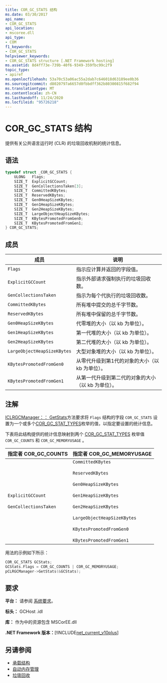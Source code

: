 ```yaml
---
title: COR_GC_STATS 结构
ms.date: 03/30/2017
api_name:
- COR_GC_STATS
api_location:
- mscoree.dll
api_type:
- COM
f1_keywords:
- COR_GC_STATS
helpviewer_keywords:
- COR_GC_STATS structure [.NET Framework hosting]
ms.assetid: 8d4ff73e-739b-40f6-9349-359fbc99c2f9
topic_type:
- apiref
ms.openlocfilehash: 53a70c53a06ac55a2dab7c646018d63189ee0b36
ms.sourcegitcommit: d8020797a6657d0fbbdff362b80300815f682f94
ms.translationtype: MT
ms.contentlocale: zh-CN
ms.lasthandoff: 11/24/2020
ms.locfileid: "95726218"
---
```

# <a name="cor_gc_stats-structure"></a>COR_GC_STATS 结构

提供有关公共语言运行时 (CLR) 的垃圾回收机制的统计信息。  
  
## <a name="syntax"></a>语法  
  
```cpp  
typedef struct _COR_GC_STATS {  
    ULONG   Flags;
    SIZE_T  ExplicitGCCount;  
    SIZE_T  GenCollectionsTaken[3];  
    SIZE_T  CommittedKBytes;
    SIZE_T  ReservedKBytes;  
    SIZE_T  Gen0HeapSizeKBytes;  
    SIZE_T  Gen1HeapSizeKBytes;  
    SIZE_T  Gen2HeapSizeKBytes;  
    SIZE_T  LargeObjectHeapSizeKBytes;  
    SIZE_T  KBytesPromotedFromGen0;  
    SIZE_T  KBytesPromotedFromGen1;  
} COR_GC_STATS;  
```  
  
## <a name="members"></a>成员  
  
|成员|说明|  
|------------|-----------------|  
|`Flags`|指示应计算并返回的字段值。|  
|`ExplicitGCCount`|指示外部请求强制执行的垃圾回收数。|  
|`GenCollectionsTaken`|指示为每个代执行的垃圾回收数。|  
|`CommittedKBytes`|所有堆中提交的总千字节数。|  
|`ReservedKBytes`|所有堆中保留的总千字节数。|  
|`Gen0HeapSizeKBytes`|代零堆的大小（以 kb 为单位）。|  
|`Gen1HeapSizeKBytes`|第一代堆的大小（以 kb 为单位）。|  
|`Gen2HeapSizeKBytes`|第二代堆的大小（以 kb 为单位）。|  
|`LargeObjectHeapSizeKBytes`|大型对象堆的大小（以 kb 为单位）。|  
|`KBytesPromotedFromGen0`|从零代升级到第1代的对象的大小（以 kb 为单位）。|  
|`KBytesPromotedFromGen1`|从第一代升级到第二代的对象的大小（以 kb 为单位）。|  
  
## <a name="remarks"></a>注解  

 [ICLRGCManager：： GetStats](iclrgcmanager-getstats-method.md)方法要求将 `Flags` 结构的字段 `COR_GC_STATS` 设置为一个或多个[COR_GC_STAT_TYPES](cor-gc-stat-types-enumeration.md)枚举的值，以指定要设置的统计信息。  
  
 下表将此结构提供的统计信息映射到两个 [COR_GC_STAT_TYPES](cor-gc-stat-types-enumeration.md) 枚举值 `COR_GC_COUNTS` 和 `COR_GC_MEMORYUSAGE` 。  
  
|指定者 COR_GC_COUNTS|指定者 COR_GC_MEMORYUSAGE|  
|----------------------------------|---------------------------------------|  
|`ExplicitGCCount`<br /><br /> `GenCollectionsTaken`|`CommittedKBytes`<br /><br /> `ReservedKBytes`<br /><br /> `Gen0HeapSizeKBytes`<br /><br /> `Gen1HeapSizeKBytes`<br /><br /> `Gen2HeapSizeKBytes`<br /><br /> `LargeObjectHeapSizeKBytes`<br /><br /> `KBytesPromotedFromGen0`<br /><br /> `KBytesPromotedFromGen1`|  
  
 用法的示例如下所示：  
  
```cpp  
COR_GC_STATS GCStats;  
GCStats.Flags = COR_GC_COUNTS | COR_GC_MEMORYUSAGE;  
pCLRGCManager->GetStats(&GCStats);  
```  
  
## <a name="requirements"></a>要求  

 **平台：** 请参阅 [系统要求](../../get-started/system-requirements.md)。  
  
 **标头：** GCHost .idl  
  
 **库：** 作为中的资源包含 MSCorEE.dll  
  
 **.NET Framework 版本：**[!INCLUDE[net_current_v10plus](../../../../includes/net-current-v10plus-md.md)]  
  
## <a name="see-also"></a>另请参阅

- [承载结构](hosting-structures.md)
- [自动内存管理](../../../standard/automatic-memory-management.md)
- [垃圾回收](../../../standard/garbage-collection/index.md)
